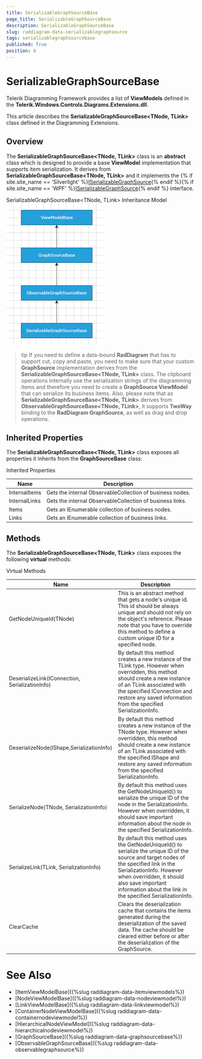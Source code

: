```yaml
---
title: SerializableGraphSourceBase
page_title: SerializableGraphSourceBase
description: SerializableGraphSourceBase
slug: raddiagram-data-serializablegraphsource
tags: serializablegraphsourcebase
published: True
position: 8
---
```


# SerializableGraphSourceBase

Telerik Diagramming Framework provides a list of __ViewModels__ defined in the __Telerik.Windows.Controls.Diagrams.Extensions.dll__.	  

This article describes the __SerializableGraphSourceBase<TNode, TLink>__ class defined in the Diagramming Extensions.	  

## Overview

The __SerializableGraphSourceBase<TNode, TLink>__ class is an __abstract__ class which is designed to provide a base __ViewModel__ implementation that supports item serialization. It derives from __SerializableGraphSourceBase<TNode, TLink>__ and it implements the {% if site.site_name == 'Silverlight' %}[ISerializableGraphSource](http://www.telerik.com/help/silverlight/t_telerik_windows_diagrams_core_iserializablegraphsource.html){% endif %}{% if site.site_name == 'WPF' %}[ISerializableGraphSource](http://www.telerik.com/help/wpf/t_telerik_windows_diagrams_core_iserializablegraphsource.html){% endif %} interface.		

SerializableGraphSourceBase<TNode, TLink> Inheritance Model
![raddiagram-data-graphsource-hierarchy](images/raddiagram-data-graphsource-hierarchy.png)

>tip If you need to define a data-bound __RadDiagram__ that has to support cut, copy and paste, you need to make sure that your custom __GraphSource__ implementation derives from the __SerializableGraphSourceBase<TNode, TLink>__ class. The clipboard operations internally use the serialization strings of the diagramming items and therefore you need to create a __GraphSource ViewModel__ that can serialize its business items. Also, please note that as __SerializableGraphSourceBase<TNode, TLink>__ derives from  __ObservableGraphSourceBase<TNode, TLink>__, it supports __TwoWay__ binding to the __RadDiagram GraphSource__, as well as drag and drop operations.        

## Inherited Properties

The __SerializableGraphSourceBase<TNode, TLink>__ class exposes all properties it inherits from the __GraphSourceBase__ class:		

Inherited Properties

|Name|Description|
|----|-----------|
|InternalItems|Gets the internal ObservableCollection of business nodes.|
|InternalLinks|Gets the internal ObservableCollection of business links.|
|Items|Gets an IEnumerable collection of business nodes.|
|Links|Gets an IEnumerable collection of business links.|

## Methods

The __SerializableGraphSourceBase<TNode, TLink>__ class exposes the following __virtual__ methods:
		
Virtual Methods

|Name|Description|
|----|-----------|
|GetNodeUniqueId(TNode)|This is an abstract method that gets a node's unique id. This id should be always unique and should not rely on the object's reference. Please note that you have to override this method to define a custom unique ID for a specified node.|
|DeserializeLink(IConnection, SerializationInfo)|By default this method creates a new instance of the TLink type. However when overridden, this method should create a new instance of an TLink associated with the specified IConnection and restore any saved information from the specified SerializationInfo.|
|DeserializeNode(IShape,SerializationInfo)|By default this method creates a new instance of the TNode type. However when overridden, this method should create a new instance of an TLink associated with the specified IShape and restore any saved information from the specified SerializationInfo.|
|SerializeNode(TNode, SerializationInfo)|By default this method uses the GetNodeUniqueId() to serialize the unique ID of the node in the SerializationInfo. However when overridden, it should save important information about the node in the specified SerializationInfo.|
|SerializeLink(TLink, SerializationInfo)|By default this method uses the GetNodeUniqueId() to serialize the unique ID of the source and target nodes of the specified link in the SerializationInfo. However when overridden, it should also save important information about the link in the specified SerializationInfo.|
|ClearCache|Clears the deserialization cache that contains the items generated during the deserialization of the saved data. The cache should be cleared either before or after the deserialization of the GraphSource.|

# See Also
 * [ItemViewModelBase]({%slug raddiagram-data-itemviewmodels%})
 * [NodeViewModelBase]({%slug raddiagram-data-nodeviewmodel%})
 * [LinkViewModelBase]({%slug raddiagram-data-linkviewmodel%})
 * [ContainerNodeViewModelBase]({%slug raddiagram-data-containernodeviewmodel%})
 * [HierarchicalNodeViewModel]({%slug raddiagram-data-hierarchicalnodeviewmodel%})
 * [GraphSourceBase]({%slug raddiagram-data-graphsourcebase%})
 * [ObservableGraphSourceBase]({%slug raddiagram-data-observablegraphsource%})